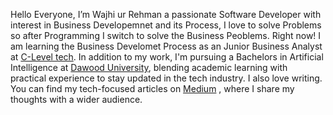 Hello Everyone, I’m Wajhi ur Rehman a passionate Software Developer with interest in Business Developemnet and its Process, I love to solve Problems so after Programming I switch to solve the Business Peoblems.
Right now! I am learning the Business Develomet Process as an Junior Business Analyst at <a href="https://www.cleveltech.com/">C-Level tech</a>.
In addition to my work, I'm pursuing a Bachelors in Artificial Intelligence at <a href="https://duet.edu.pk/">Dawood University</a>, blending academic learning with practical experience to stay updated in the tech industry.
I also love writing. You can find my tech-focused articles on <a href="https://medium.com/@mrwajhiqureshi">Medium</a> , where I share my thoughts with a wider audience.


